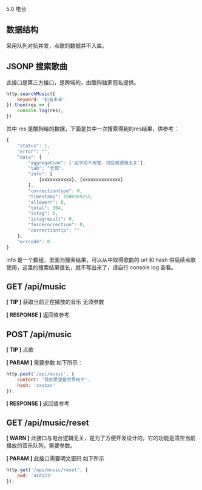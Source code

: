 5.0 电台 

## 数据结构 

采用队列对抗并发，点歌的数据并不入库。 

## JSONP 搜索歌曲
此接口是第三方接口，是跨域的，由酷狗独家冠名提供。

``` js
http.searchMusic({
    keyword: '初音未来'
}).then(res => {
    console.log(res); 
})
```

其中 res 是酷狗给的数据，下面是其中一次搜索得到的res结果，供参考： 

``` js
{
    "status": 1,
    "error": "",
    "data": {
        "aggregation": ['此字段不用管，对应用逻辑无关'],
        "tab": "全部",
        "info": [
            {xxxxxxxxxxx}, {xxxxxxxxxxxxxx}
        ],
        "correctiontype": 0,
        "timestamp": 1506969255,
        "allowerr": 0,
        "total": 304,
        "istag": 0,
        "istagresult": 0,
        "forcecorrection": 0,
        "correctiontip": ""
    },
    "errcode": 0
}
```

info 是一个数组，里面为搜索结果，可以从中取得歌曲的 url 和 hash 供后续点歌使用，这里的搜索结果很长，就不写出来了，请自行 console.log 查看。 

## GET /api/music

**[ TIP ]** 获取当前正在播放的音乐 无须参数

**[ RESPONSE ]** 返回值参考 


## POST /api/music 

**[ TIP ]** 点歌 

**[ PARAM ]** 需要参数 如下所示： 

``` js
http.post('/api/music', {
    content: '我的愿望是世界核平',
    hash: 'xxxxxx'
});
```

**[ RESPONSE ]** 返回值参考 


## GET /api/music/reset 

**[ WARN ]** 此接口与电台逻辑无关，是为了方便开发设计的，它的功能是清空当前播放的音乐队列，需要参数。 

**[ PARAM ]** 此接口需要明文密码 如下所示 

``` js
http.get('/api/music/reset', {
    pwd: 'asd123'
}); 
```
